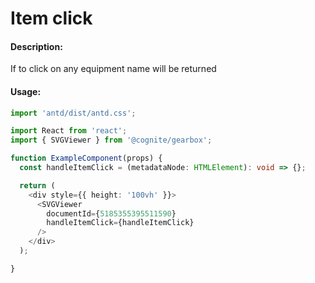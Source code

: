 # Item click

<!-- STORY -->

#### Description:

If to click on any equipment name will be returned

#### Usage:

```typescript jsx
import 'antd/dist/antd.css';

import React from 'react';
import { SVGViewer } from '@cognite/gearbox';

function ExampleComponent(props) {
  const handleItemClick = (metadataNode: HTMLElement): void => {};

  return (
    <div style={{ height: '100vh' }}>
      <SVGViewer
        documentId={5185355395511590}
        handleItemClick={handleItemClick}
      />
    </div>
  );

}
```
